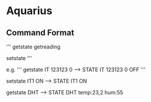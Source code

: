 # Aquarius

## Command Format
'''
getstate <DEVICE>
getreading <DEVICE>

setstate <DEVICE> <STATE>
'''

e.g.
'''
getstate IT 123123 0
--> STATE IT 123123 0 OFF
'''

setstate IT1 ON
--> STATE IT1 ON

getstate DHT
--> STATE DHT temp:23,2 hum:55
